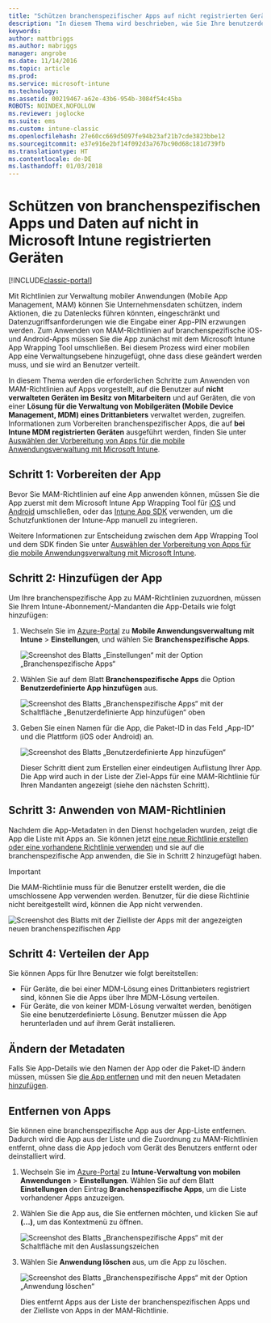 ```yaml
---
title: "Schützen branchenspezifischer Apps auf nicht registrierten Geräten"
description: "In diesem Thema wird beschrieben, wie Sie Ihre benutzerdefinierte Reihe von Branchen-Anwendungen vorbereiten können, sodass Sie Verwaltungsrichtlinien für mobile Apps anwenden können, die helfen können, Datenverluste zu verhindern."
keywords: 
author: mattbriggs
ms.author: mabriggs
manager: angrobe
ms.date: 11/14/2016
ms.topic: article
ms.prod: 
ms.service: microsoft-intune
ms.technology: 
ms.assetid: 00219467-a62e-43b6-954b-3084f54c45ba
ROBOTS: NOINDEX,NOFOLLOW
ms.reviewer: joglocke
ms.suite: ems
ms.custom: intune-classic
ms.openlocfilehash: 27e60cc669d5097fe94b23af21b7cde3823bbe12
ms.sourcegitcommit: e37e916e2bf14f092d3a767bc90d68c181d739fb
ms.translationtype: HT
ms.contentlocale: de-DE
ms.lasthandoff: 01/03/2018
---
```

# <a name="protect-line-of-business-apps-and-data-on-devices-that-are-not-enrolled-in-microsoft-intune"></a>Schützen von branchenspezifischen Apps und Daten auf nicht in Microsoft Intune registrierten Geräten

[!INCLUDE[classic-portal](../includes/classic-portal.md)]

Mit Richtlinien zur Verwaltung mobiler Anwendungen (Mobile App Management, MAM) können Sie Unternehmensdaten schützen, indem Aktionen, die zu Datenlecks führen könnten, eingeschränkt und Datenzugriffsanforderungen wie die Eingabe einer App-PIN erzwungen werden. Zum Anwenden von MAM-Richtlinien auf branchenspezifische iOS- und Android-Apps müssen Sie die App zunächst mit dem Microsoft Intune App Wrapping Tool umschließen. Bei diesem Prozess wird einer mobilen App eine Verwaltungsebene hinzugefügt, ohne dass diese geändert werden muss, und sie wird an Benutzer verteilt.  

In diesem Thema werden die erforderlichen Schritte zum Anwenden von MAM-Richtlinien auf Apps vorgestellt, auf die Benutzer auf **nicht verwalteten Geräten im Besitz von Mitarbeitern** und auf Geräten, die von einer **Lösung für die Verwaltung von Mobilgeräten (Mobile Device Management, MDM) eines Drittanbieters** verwaltet werden, zugreifen.  Informationen zum Vorbereiten branchenspezifischer Apps, die auf **bei Intune MDM registrierten Geräten** ausgeführt werden, finden Sie unter [Auswählen der Vorbereitung von Apps für die mobile Anwendungsverwaltung mit Microsoft Intune](/intune/apps-prepare-mobile-application-management).


##  <a name="step-1-prepare-the-app"></a>Schritt 1: Vorbereiten der App

Bevor Sie MAM-Richtlinien auf eine App anwenden können, müssen Sie die App zuerst mit dem Microsoft Intune App Wrapping Tool für [iOS](/intune/app-wrapper-prepare-ios) und [Android](/intune/app-wrapper-prepare-android) umschließen, oder das [Intune App SDK](/intune/app-sdk) verwenden, um die Schutzfunktionen der Intune-App manuell zu integrieren.

Weitere Informationen zur Entscheidung zwischen dem App Wrapping Tool und dem SDK finden Sie unter [Auswählen der Vorbereitung von Apps für die mobile Anwendungsverwaltung mit Microsoft Intune](/intune/apps-prepare-mobile-application-management).

## <a name="step-2-add-the-app"></a>Schritt 2: Hinzufügen der App

Um Ihre branchenspezifische App zu MAM-Richtlinien zuzuordnen, müssen Sie Ihrem Intune-Abonnement/-Mandanten die App-Details wie folgt hinzufügen:

1. Wechseln Sie im [Azure-Portal](https://portal.azure.com/) zu **Mobile Anwendungsverwaltung mit Intune** > **Einstellungen**, und wählen Sie **Branchenspezifische Apps**.

   ![Screenshot des Blatts „Einstellungen“ mit der Option „Branchenspezifische Apps“](../media/mam-azure-portal-lob-on-settings.png)

2. Wählen Sie auf dem Blatt **Branchenspezifische Apps** die Option **Benutzerdefinierte App hinzufügen** aus.

   ![Screenshot des Blatts „Branchenspezifische Apps“ mit der Schaltfläche „Benutzerdefinierte App hinzufügen“ oben](../media/mam-azure-portal-add-lob-app-action.png)
3. Geben Sie einen Namen für die App, die Paket-ID in das Feld „App-ID“ und die Plattform (iOS oder Android) an.

   ![Screenshot des Blatts „Benutzerdefinierte App hinzufügen“](../media/mam-azure-portal-add-app-details.png)

   Dieser Schritt dient zum Erstellen einer eindeutigen Auflistung Ihrer App. Die App wird auch in der Liste der Ziel-Apps für eine MAM-Richtlinie für Ihren Mandanten angezeigt (siehe den nächsten Schritt).

## <a name="step-3-apply-mam-policies"></a>Schritt 3: Anwenden von MAM-Richtlinien
Nachdem die App-Metadaten in den Dienst hochgeladen wurden, zeigt die App die Liste mit Apps an. Sie können jetzt [eine neue Richtlinie erstellen oder eine vorhandene Richtlinie verwenden](create-and-deploy-mobile-app-management-policies-with-microsoft-intune.md) und sie auf die branchenspezifische App anwenden, die Sie in Schritt 2 hinzugefügt haben.

>[!IMPORTANT]
>Die MAM-Richtlinie muss für die Benutzer erstellt werden, die die umschlossene App verwenden werden.  Benutzer, für die diese Richtlinie nicht bereitgestellt wird, können die App nicht verwenden.


  ![Screenshot des Blatts mit der Zielliste der Apps mit der angezeigten neuen branchenspezifischen App](../media/mam-azure-portal-lob-on-targeted-app-list.png)
## <a name="step-4-distribute-the-app"></a>Schritt 4: Verteilen der App
Sie können Apps für Ihre Benutzer wie folgt bereitstellen:
* Für Geräte, die bei einer MDM-Lösung eines Drittanbieters registriert sind, können Sie die Apps über Ihre MDM-Lösung verteilen.
* Für Geräte, die von keiner MDM-Lösung verwaltet werden, benötigen Sie eine benutzerdefinierte Lösung. Benutzer müssen die App herunterladen und auf ihrem Gerät installieren.

## <a name="change-the-metadata"></a>Ändern der Metadaten
Falls Sie App-Details wie den Namen der App oder die Paket-ID ändern müssen, müssen Sie [die App entfernen](#remove-apps) und mit den neuen Metadaten [hinzufügen](#step-2-add-the-app).

##  <a name="remove-apps"></a>Entfernen von Apps
Sie können eine branchenspezifische App aus der App-Liste entfernen. Dadurch wird die App aus der Liste und die Zuordnung zu MAM-Richtlinien entfernt, ohne dass die App jedoch vom Gerät des Benutzers entfernt oder deinstalliert wird.  

1. Wechseln Sie im [Azure-Portal](https://portal.azure.com/) zu **Intune-Verwaltung von mobilen Anwendungen** > **Einstellungen**. Wählen Sie auf dem Blatt **Einstellungen** den Eintrag **Branchenspezifische Apps**, um die Liste vorhandener Apps anzuzeigen.  
2. Wählen Sie die App aus, die Sie entfernen möchten, und klicken Sie auf **(...)**, um das Kontextmenü zu öffnen.

   ![Screenshot des Blatts „Branchenspezifische Apps“ mit der Schaltfläche mit den Auslassungszeichen](../media/mam-azure-portal-lob-context-menu.png)
3. Wählen Sie **Anwendung löschen** aus, um die App zu löschen.

   ![Screenshot des Blatts „Branchenspezifische Apps“ mit der Option „Anwendung löschen“](../media/mam-azure-portal-delete-app.png)

   Dies entfernt Apps aus der Liste der branchenspezifischen Apps und der Zielliste von Apps in der MAM-Richtlinie.
